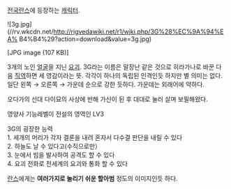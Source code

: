 [전국란스](%EC%A0%84%EA%B5%AD%EB%9E%80%EC%8A%A4.md)에 등장하는
[캐릭터](%EC%BA%90%EB%A6%AD%ED%84%B0.md).

![3g.jpg](//rv.wkcdn.net/http://rigvedawiki.net/r1/wiki.php/3G%28%EC%9A%94%EA%
B4%B4%29?action=download&value=3g.jpg)

[JPG image (107 KB)]

3개의 노인 [얼굴](%EC%96%BC%EA%B5%B4.md)을 지닌 [요괴](%EC%9A%94%EA%B4%B4.md). 3G라는
이름은 말장난 같은 것으로 히라가나로 바꾼 다음 [직역](%EC%A7%81%EC%97%AD.md)하면 세 영감이라는 뜻. 각각이 하나의
독립된 인격인듯 하지만 별 의미는 없다. 일단 왼쪽 → 오른쪽 → 가운데 순으로 강한 듯하다. 가운데는 외래어에 약하다.

오다가의 선대 다이묘의 사상에 반해 가신이 된 후 대대로 눌러 살며 보필해왔다.

영양사 기능레벨이 전설의 영역인 LV3

3G의 굉장한 능력  
1\. 세개의 머리가 각자 결론을 내려 혼자서 다수결 판단을 내릴 수 있다  
2\. 하늘도 날 수 있다고(수직으로만）  
3\. 눈에서 빔을 발사하여 공격도 할 수 있다  
4\. 요괴 전화로 전세계의 요괴와 통화 할 수 있다

[란스](%EB%9E%80%EC%8A%A4.md)에게는 **여러가지로 놀리기 쉬운 할아범** 정도의 이미지인듯 하다.

